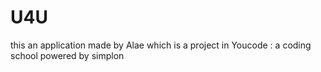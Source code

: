# U4U


this an application made by Alae which is a project in Youcode : a coding school powered by simplon 
